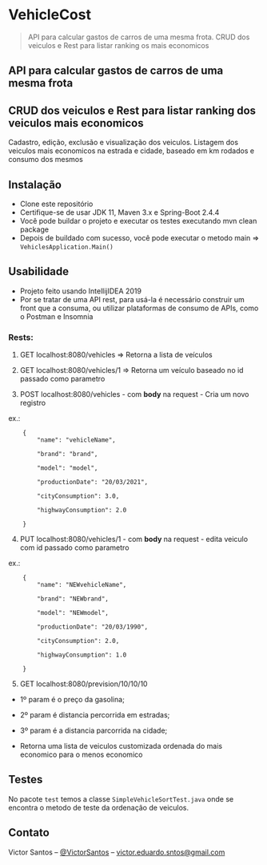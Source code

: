 # VehicleCost
> API para calcular gastos de carros de uma mesma frota.
CRUD dos veiculos e Rest para listar ranking os mais economicos

## API para calcular gastos de carros de uma mesma frota
## CRUD dos veiculos e Rest para listar ranking dos veiculos mais economicos

Cadastro, edição, exclusão e visualização dos veiculos.
Listagem dos veiculos mais economicos na estrada e cidade, baseado em km rodados e consumo dos mesmos


## Instalação

- Clone este repositório
- Certifique-se de usar JDK 11, Maven 3.x e Spring-Boot 2.4.4
- Você pode buildar o projeto e executar os testes executando mvn clean package
- Depois de buildado com sucesso, você pode executar o metodo main => ```VehiclesApplication.Main()```

## Usabilidade

- Projeto feito usando IntellijIDEA 2019
- Por se tratar de uma API rest, para usá-la é necessário construir um front que a consuma, ou utilizar plataformas de consumo de APIs, como o Postman e Insomnia

### Rests:

1. GET localhost:8080/vehicles => Retorna a lista de veículos

2. GET localhost:8080/vehicles/1 => Retorna um veículo baseado no id passado como parametro

3. POST localhost:8080/vehicles - com **body** na request - Cria um novo registro

ex.: 
```
    {
        "name": "vehicleName",

        "brand": "brand",
        
        "model": "model",
        
        "productionDate": "20/03/2021",
        
        "cityConsumption": 3.0,
        
        "highwayConsumption": 2.0
        
    } 
``` 

4. PUT localhost:8080/vehicles/1 - com **body** na request - edita veiculo com id passado como parametro

ex.: 
```
    {
        "name": "NEWvehicleName",

        "brand": "NEWbrand",
        
        "model": "NEWmodel",
        
        "productionDate": "20/03/1990",
        
        "cityConsumption": 2.0,
        
        "highwayConsumption": 1.0
        
    } 
``` 

5. GET localhost:8080/prevision/10/10/10 

- 1º param é o preço da gasolina;
- 2º param é distancia percorrida em estradas;
- 3º param é a distancia parcorrida na cidade;

- Retorna uma lista de veiculos customizada ordenada do mais economico para o menos economico

## Testes

No pacote ``` test ``` temos a classe ``` SimpleVehicleSortTest.java ``` onde se encontra o metodo de teste da ordenação de veiculos.

## Contato

Victor Santos – [@VictorSantos](https://www.linkedin.com/in/victor-dev-santos) – victor.eduardo.sntos@gmail.com



